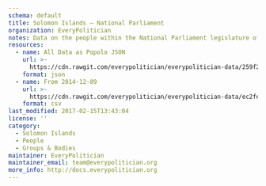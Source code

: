 ```yaml
---
schema: default
title: Solomon Islands — National Parliament
organization: EveryPolitician
notes: Data on the people within the National Parliament legislature of Solomon Islands.
resources:
  - name: All Data as Popolo JSON
    url: >-
      https://cdn.rawgit.com/everypolitician/everypolitician-data/259f260b957c4103dd2f2ed980c3beec482c368c/data/Solomon_Islands/Parliament/ep-popolo-v1.0.json
    format: json
  - name: From 2014-12-09
    url: >-
      https://cdn.rawgit.com/everypolitician/everypolitician-data/ec2febe4ed50a39c72bdb6e2c1dc73602231e488/data/Solomon_Islands/Parliament/term-10.csv
    format: csv
last_modified: 2017-02-15T13:43:04
license: ''
category:
  - Solomon Islands
  - People
  - Groups & Bodies
maintainer: EveryPolitician
maintainer_email: team@everypolitician.org
more_info: http://docs.everypolitician.org
---
```

